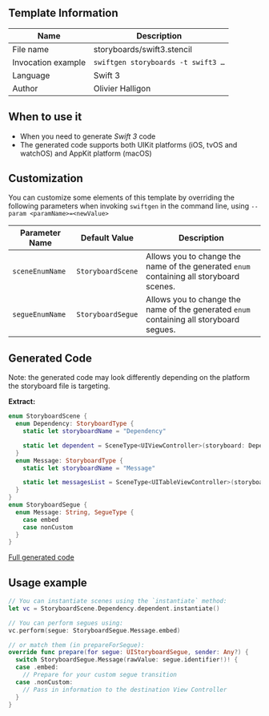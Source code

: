 ## Template Information

| Name      | Description       |
| --------- | ----------------- |
| File name | storyboards/swift3.stencil |
| Invocation example | `swiftgen storyboards -t swift3 …` |
| Language | Swift 3 |
| Author | Olivier Halligon |

## When to use it

- When you need to generate *Swift 3* code
- The generated code supports both UIKit platforms (iOS, tvOS and watchOS) and AppKit platform (macOS)

## Customization

You can customize some elements of this template by overriding the following parameters when invoking `swiftgen` in the command line, using `--param <paramName>=<newValue>`

| Parameter Name | Default Value | Description |
| -------------- | ------------- | ----------- |
| `sceneEnumName` | `StoryboardScene` | Allows you to change the name of the generated `enum` containing all storyboard scenes. |
| `segueEnumName` | `StoryboardSegue` | Allows you to change the name of the generated `enum` containing all storyboard segues. |

## Generated Code

Note: the generated code may look differently depending on the platform the storyboard file is targeting.

**Extract:**

```swift
enum StoryboardScene {
  enum Dependency: StoryboardType {
    static let storyboardName = "Dependency"

    static let dependent = SceneType<UIViewController>(storyboard: Dependency.self, identifier: "Dependent")
  }
  enum Message: StoryboardType {
    static let storyboardName = "Message"

    static let messagesList = SceneType<UITableViewController>(storyboard: Message.self, identifier: "MessagesList")
  }
}
enum StoryboardSegue {
  enum Message: String, SegueType {
    case embed
    case nonCustom
  }
}
```

[Full generated code](https://github.com/SwiftGen/templates/blob/master/Tests/Expected/Storyboards-iOS/swift3-context-all.swift)

## Usage example

```swift
// You can instantiate scenes using the `instantiate` method:
let vc = StoryboardScene.Dependency.dependent.instantiate()

// You can perform segues using:
vc.perform(segue: StoryboardSegue.Message.embed)

// or match them (in prepareForSegue):
override func prepare(for segue: UIStoryboardSegue, sender: Any?) {
  switch StoryboardSegue.Message(rawValue: segue.identifier!)! {
  case .embed:
    // Prepare for your custom segue transition
  case .nonCustom:
    // Pass in information to the destination View Controller
  }
}
```

